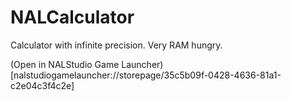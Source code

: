 # NALCalculator

Calculator with infinite precision. Very RAM hungry.


(Open in NALStudio Game Launcher)[nalstudiogamelauncher://storepage/35c5b09f-0428-4636-81a1-c2e04c3f4c2e]
